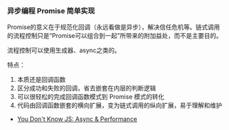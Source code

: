 ### 异步编程 Promise 简单实现

Promise的意义在于规范化回调（永远看做是异步），解决信任危机等。链式调用的流程控制只是“Promise可以组合到一起”所带来的附加益处，而不是主要目的。

流程控制可以使用生成器、async之类的。

特点：
1. 本质还是回调函数
2. 区分成功和失败的回调，省去嵌套在内层的判断逻辑
3. 可以很轻松的完成回调函数模式到 Promise 模式的转化
4. 代码由回调函数嵌套的横向扩展，变为链式调用的纵向扩展，易于理解和维护

* [You Don't Know JS: Async & Performance](https://github.com/getify/You-Dont-Know-JS/blob/master/async%20%26%20performance/ch3.md)
